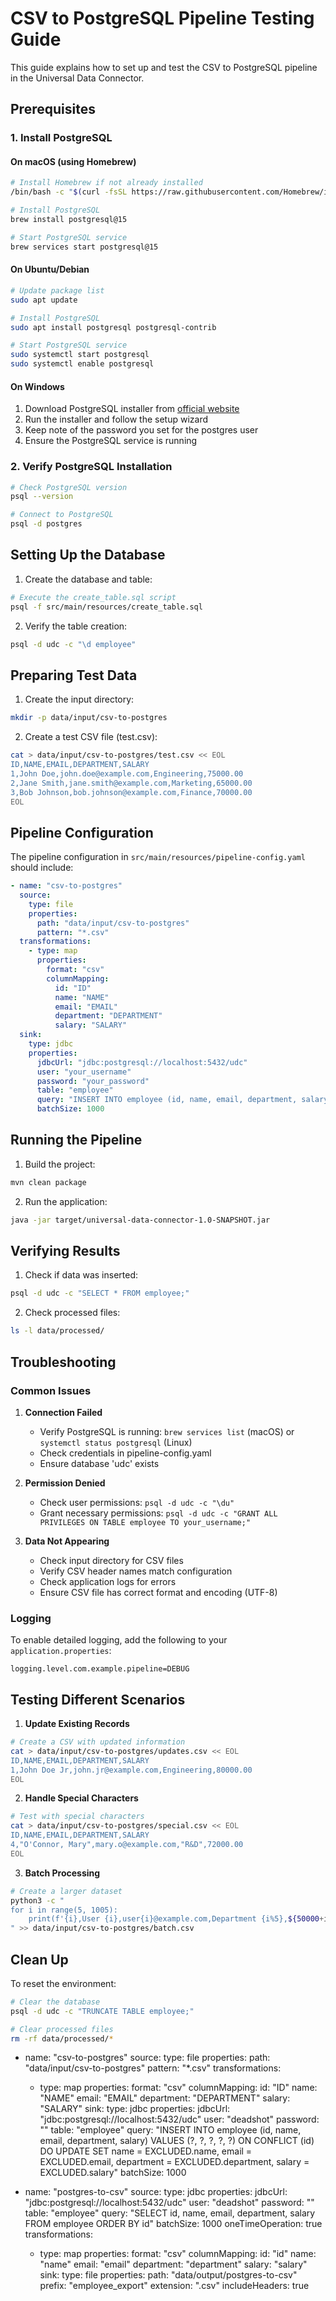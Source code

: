 # CSV to PostgreSQL Pipeline Testing Guide

This guide explains how to set up and test the CSV to PostgreSQL pipeline in the Universal Data Connector.

## Prerequisites

### 1. Install PostgreSQL

#### On macOS (using Homebrew)

```bash
# Install Homebrew if not already installed
/bin/bash -c "$(curl -fsSL https://raw.githubusercontent.com/Homebrew/install/HEAD/install.sh)"

# Install PostgreSQL
brew install postgresql@15

# Start PostgreSQL service
brew services start postgresql@15
```

#### On Ubuntu/Debian

```bash
# Update package list
sudo apt update

# Install PostgreSQL
sudo apt install postgresql postgresql-contrib

# Start PostgreSQL service
sudo systemctl start postgresql
sudo systemctl enable postgresql
```

#### On Windows

1. Download PostgreSQL installer from [official website](https://www.postgresql.org/download/windows/)
2. Run the installer and follow the setup wizard
3. Keep note of the password you set for the postgres user
4. Ensure the PostgreSQL service is running

### 2. Verify PostgreSQL Installation

```bash
# Check PostgreSQL version
psql --version

# Connect to PostgreSQL
psql -d postgres
```

## Setting Up the Database

1. Create the database and table:

```bash
# Execute the create_table.sql script
psql -f src/main/resources/create_table.sql
```

2. Verify the table creation:

```bash
psql -d udc -c "\d employee"
```

## Preparing Test Data

1. Create the input directory:

```bash
mkdir -p data/input/csv-to-postgres
```

2. Create a test CSV file (test.csv):

```bash
cat > data/input/csv-to-postgres/test.csv << EOL
ID,NAME,EMAIL,DEPARTMENT,SALARY
1,John Doe,john.doe@example.com,Engineering,75000.00
2,Jane Smith,jane.smith@example.com,Marketing,65000.00
3,Bob Johnson,bob.johnson@example.com,Finance,70000.00
EOL
```

## Pipeline Configuration

The pipeline configuration in `src/main/resources/pipeline-config.yaml` should include:

```yaml
- name: "csv-to-postgres"
  source:
    type: file
    properties:
      path: "data/input/csv-to-postgres"
      pattern: "*.csv"
  transformations:
    - type: map
      properties:
        format: "csv"
        columnMapping:
          id: "ID"
          name: "NAME"
          email: "EMAIL"
          department: "DEPARTMENT"
          salary: "SALARY"
  sink:
    type: jdbc
    properties:
      jdbcUrl: "jdbc:postgresql://localhost:5432/udc"
      user: "your_username"
      password: "your_password"
      table: "employee"
      query: "INSERT INTO employee (id, name, email, department, salary) VALUES (?, ?, ?, ?, ?) ON CONFLICT (id) DO UPDATE SET name = EXCLUDED.name, email = EXCLUDED.email, department = EXCLUDED.department, salary = EXCLUDED.salary"
      batchSize: 1000
```

## Running the Pipeline

1. Build the project:

```bash
mvn clean package
```

2. Run the application:

```bash
java -jar target/universal-data-connector-1.0-SNAPSHOT.jar
```

## Verifying Results

1. Check if data was inserted:

```bash
psql -d udc -c "SELECT * FROM employee;"
```

2. Check processed files:

```bash
ls -l data/processed/
```

## Troubleshooting

### Common Issues

1. **Connection Failed**
   - Verify PostgreSQL is running: `brew services list` (macOS) or `systemctl status postgresql` (Linux)
   - Check credentials in pipeline-config.yaml
   - Ensure database 'udc' exists

2. **Permission Denied**
   - Check user permissions: `psql -d udc -c "\du"`
   - Grant necessary permissions: `psql -d udc -c "GRANT ALL PRIVILEGES ON TABLE employee TO your_username;"`

3. **Data Not Appearing**
   - Check input directory for CSV files
   - Verify CSV header names match configuration
   - Check application logs for errors
   - Ensure CSV file has correct format and encoding (UTF-8)

### Logging

To enable detailed logging, add the following to your `application.properties`:

```properties
logging.level.com.example.pipeline=DEBUG
```

## Testing Different Scenarios

1. **Update Existing Records**

```bash
# Create a CSV with updated information
cat > data/input/csv-to-postgres/updates.csv << EOL
ID,NAME,EMAIL,DEPARTMENT,SALARY
1,John Doe Jr,john.jr@example.com,Engineering,80000.00
EOL
```

2. **Handle Special Characters**

```bash
# Test with special characters
cat > data/input/csv-to-postgres/special.csv << EOL
ID,NAME,EMAIL,DEPARTMENT,SALARY
4,"O'Connor, Mary",mary.o@example.com,"R&D",72000.00
EOL
```

3. **Batch Processing**

```bash
# Create a larger dataset
python3 -c "
for i in range(5, 1005):
    print(f'{i},User {i},user{i}@example.com,Department {i%5},${50000+i*100}.00')
" >> data/input/csv-to-postgres/batch.csv
```

## Clean Up

To reset the environment:

```bash
# Clear the database
psql -d udc -c "TRUNCATE TABLE employee;"

# Clear processed files
rm -rf data/processed/*
```

- name: "csv-to-postgres"
    source:
      type: file
      properties:
        path: "data/input/csv-to-postgres"
        pattern: "*.csv"
    transformations:
  - type: map
        properties:
          format: "csv"
          columnMapping:
            id: "ID"
            name: "NAME"
            email: "EMAIL"
            department: "DEPARTMENT"
            salary: "SALARY"
    sink:
      type: jdbc
      properties:
        jdbcUrl: "jdbc:postgresql://localhost:5432/udc"
        user: "deadshot"
        password: ""
        table: "employee"
        query: "INSERT INTO employee (id, name, email, department, salary) VALUES (?, ?, ?, ?, ?) ON CONFLICT (id) DO UPDATE SET name = EXCLUDED.name, email = EXCLUDED.email, department = EXCLUDED.department, salary = EXCLUDED.salary"
        batchSize: 1000

- name: "postgres-to-csv"
    source:
      type: jdbc
      properties:
        jdbcUrl: "jdbc:postgresql://localhost:5432/udc"
        user: "deadshot"
        password: ""
        table: "employee"
        query: "SELECT id, name, email, department, salary FROM employee ORDER BY id"
        batchSize: 1000
        oneTimeOperation: true
    transformations:
  - type: map
        properties:
          format: "csv"
          columnMapping:
            id: "id"
            name: "name"
            email: "email"
            department: "department"
            salary: "salary"
    sink:
      type: file
      properties:
        path: "data/output/postgres-to-csv"
        prefix: "employee_export"
        extension: ".csv"
        includeHeaders: true
